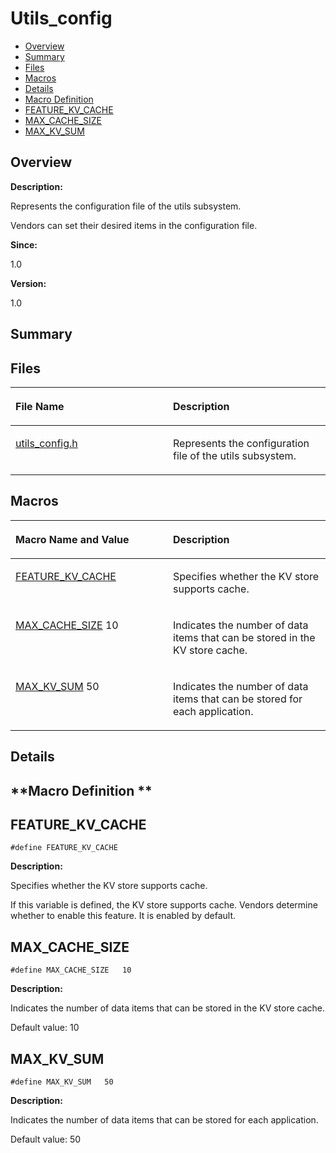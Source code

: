 # Utils\_config<a name="ZH-CN_TOPIC_0000001055678050"></a>

-   [Overview](#section283503600165625)
-   [Summary](#section606142748165625)
-   [Files](#files)
-   [Macros](#define-members)
-   [Details](#section1459959621165625)
-   [Macro Definition](#section1221236926165625)
-   [FEATURE\_KV\_CACHE](#gad3d71669516ef0bb50e2b105507a6b29)
-   [MAX\_CACHE\_SIZE](#ga6c8469dfe973ac952cf40394bd2c160b)
-   [MAX\_KV\_SUM](#ga4f258bd7d7d52c6770cce77f3e16ce72)

## **Overview**<a name="section283503600165625"></a>

**Description:**

Represents the configuration file of the utils subsystem. 

Vendors can set their desired items in the configuration file.

**Since:**

1.0

**Version:**

1.0

## **Summary**<a name="section606142748165625"></a>

## Files<a name="files"></a>

<a name="table769284303165625"></a>
<table><thead align="left"><tr id="row1240426824165625"><th class="cellrowborder" valign="top" width="50%" id="mcps1.1.3.1.1"><p id="p1202063122165625"><a name="p1202063122165625"></a><a name="p1202063122165625"></a>File Name</p>
</th>
<th class="cellrowborder" valign="top" width="50%" id="mcps1.1.3.1.2"><p id="p778362253165625"><a name="p778362253165625"></a><a name="p778362253165625"></a>Description</p>
</th>
</tr>
</thead>
<tbody><tr id="row1466493833165625"><td class="cellrowborder" valign="top" width="50%" headers="mcps1.1.3.1.1 "><p id="p1750869396165625"><a name="p1750869396165625"></a><a name="p1750869396165625"></a><a href="utils_config-h.md">utils_config.h</a></p>
</td>
<td class="cellrowborder" valign="top" width="50%" headers="mcps1.1.3.1.2 "><p id="p465268705165625"><a name="p465268705165625"></a><a name="p465268705165625"></a>Represents the configuration file of the utils subsystem. </p>
</td>
</tr>
</tbody>
</table>

## Macros<a name="define-members"></a>

<a name="table1445887054165625"></a>
<table><thead align="left"><tr id="row1593286064165625"><th class="cellrowborder" valign="top" width="50%" id="mcps1.1.3.1.1"><p id="p2031018992165625"><a name="p2031018992165625"></a><a name="p2031018992165625"></a>Macro Name and Value</p>
</th>
<th class="cellrowborder" valign="top" width="50%" id="mcps1.1.3.1.2"><p id="p837964968165625"><a name="p837964968165625"></a><a name="p837964968165625"></a>Description</p>
</th>
</tr>
</thead>
<tbody><tr id="row502531266165625"><td class="cellrowborder" valign="top" width="50%" headers="mcps1.1.3.1.1 "><p id="p1748743693165625"><a name="p1748743693165625"></a><a name="p1748743693165625"></a><a href="Utils_config.md#gad3d71669516ef0bb50e2b105507a6b29">FEATURE_KV_CACHE</a></p>
</td>
<td class="cellrowborder" valign="top" width="50%" headers="mcps1.1.3.1.2 "><p id="p1379312202165625"><a name="p1379312202165625"></a><a name="p1379312202165625"></a>Specifies whether the KV store supports cache. </p>
</td>
</tr>
<tr id="row298487383165625"><td class="cellrowborder" valign="top" width="50%" headers="mcps1.1.3.1.1 "><p id="p1459237922165625"><a name="p1459237922165625"></a><a name="p1459237922165625"></a><a href="Utils_config.md#ga6c8469dfe973ac952cf40394bd2c160b">MAX_CACHE_SIZE</a>   10</p>
</td>
<td class="cellrowborder" valign="top" width="50%" headers="mcps1.1.3.1.2 "><p id="p68247525165625"><a name="p68247525165625"></a><a name="p68247525165625"></a>Indicates the number of data items that can be stored in the KV store cache. </p>
</td>
</tr>
<tr id="row1791635485165625"><td class="cellrowborder" valign="top" width="50%" headers="mcps1.1.3.1.1 "><p id="p1825089851165625"><a name="p1825089851165625"></a><a name="p1825089851165625"></a><a href="Utils_config.md#ga4f258bd7d7d52c6770cce77f3e16ce72">MAX_KV_SUM</a>   50</p>
</td>
<td class="cellrowborder" valign="top" width="50%" headers="mcps1.1.3.1.2 "><p id="p350263247165625"><a name="p350263247165625"></a><a name="p350263247165625"></a>Indicates the number of data items that can be stored for each application. </p>
</td>
</tr>
</tbody>
</table>

## **Details**<a name="section1459959621165625"></a>

## **Macro Definition **<a name="section1221236926165625"></a>

## FEATURE\_KV\_CACHE<a name="gad3d71669516ef0bb50e2b105507a6b29"></a>

```
#define FEATURE_KV_CACHE
```

 **Description:**

Specifies whether the KV store supports cache. 

If this variable is defined, the KV store supports cache. Vendors determine whether to enable this feature. It is enabled by default. 

## MAX\_CACHE\_SIZE<a name="ga6c8469dfe973ac952cf40394bd2c160b"></a>

```
#define MAX_CACHE_SIZE   10
```

 **Description:**

Indicates the number of data items that can be stored in the KV store cache. 

Default value: 10 

## MAX\_KV\_SUM<a name="ga4f258bd7d7d52c6770cce77f3e16ce72"></a>

```
#define MAX_KV_SUM   50
```

 **Description:**

Indicates the number of data items that can be stored for each application. 

Default value: 50 

